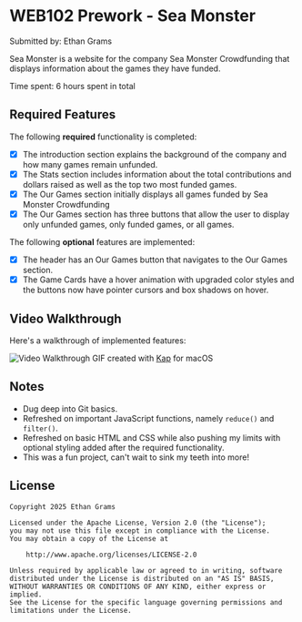 # WEB102 Prework - Sea Monster 

Submitted by: Ethan Grams 

Sea Monster is a website for the company Sea Monster Crowdfunding that displays information about the games they have funded.

Time spent: 6 hours spent in total

## Required Features

The following **required** functionality is completed:

* [x] The introduction section explains the background of the company and how many games remain unfunded.
* [x] The Stats section includes information about the total contributions and dollars raised as well as the top two most funded games.
* [x] The Our Games section initially displays all games funded by Sea Monster Crowdfunding
* [x] The Our Games section has three buttons that allow the user to display only unfunded games, only funded games, or all games.

The following **optional** features are implemented:

* [x] The header has an Our Games button that navigates to the Our Games section.
* [x] The Game Cards have a hover animation with upgraded color styles and the buttons now have pointer cursors and box shadows on hover. 

## Video Walkthrough

Here's a walkthrough of implemented features:

![Video Walkthrough](https://i.imgur.com/KgNU07e.gif)
GIF created with [Kap](https://getkap.co/) for macOS

## Notes
- Dug deep into Git basics.
- Refreshed on important JavaScript functions, namely ```reduce()``` and ```filter()```.
- Refreshed on basic HTML and CSS while also pushing my limits with optional styling added after the required functionality.
- This was a fun project, can't wait to sink my teeth into more!

## License

    Copyright 2025 Ethan Grams 

    Licensed under the Apache License, Version 2.0 (the "License");
    you may not use this file except in compliance with the License.
    You may obtain a copy of the License at

        http://www.apache.org/licenses/LICENSE-2.0

    Unless required by applicable law or agreed to in writing, software
    distributed under the License is distributed on an "AS IS" BASIS,
    WITHOUT WARRANTIES OR CONDITIONS OF ANY KIND, either express or implied.
    See the License for the specific language governing permissions and
    limitations under the License.
